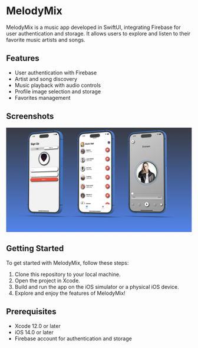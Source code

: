 # MelodyMix

MelodyMix is a music app developed in SwiftUI, integrating Firebase for user authentication and storage. It allows users to explore and listen to their favorite music artists and songs.

## Features

- User authentication with Firebase
- Artist and song discovery
- Music playback with audio controls
- Profile image selection and storage
- Favorites management

## Screenshots

<!-- Add screenshots or demo images of your app here -->
![Screenshot 1](<https://github.com/Sanket1909/MelodyMix/blob/master/Demo.png>)

<!-- Add more screenshots as needed -->

## Getting Started

To get started with MelodyMix, follow these steps:

1. Clone this repository to your local machine.
2. Open the project in Xcode.
3. Build and run the app on the iOS simulator or a physical iOS device.
4. Explore and enjoy the features of MelodyMix!

## Prerequisites

- Xcode 12.0 or later
- iOS 14.0 or later
- Firebase account for authentication and storage



